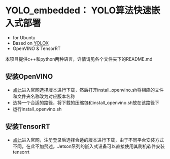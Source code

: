 # YOLO_embedded： YOLO算法快速嵌入式部署
- for Ubuntu
- Based on [YOLOX](https://github.com/Megvii-BaseDetection/YOLOX)
- OpenVINO & TensorRT

本项目提供c++和python两种语言，详情请见各个文件夹下的README.md

## 安装OpenVINO

- [点此](https://www.intel.cn/content/www/cn/zh/developer/tools/openvino-toolkit/download-previous-versions.html?operatingsystem=linux&distributions=webdownload)进入官网选择版本进行下载，然后打开install_openvino.sh将相应的文件和文件夹名称改为对应版本名称
- 选择一个合适的路径，将下载的压缩包和install_openvino.sh放在该路径下
- 运行install_openvino.sh

## 安装TensorRT

- [点此](https://developer.nvidia.com/nvidia-tensorrt-download)进入官网，注册登录后选择合适的版本进行下载，由于不同平台安装方式不同，在此不加赘述。Jetson系列的嵌入式设备可以直接使用其刷机软件安装tensorrt
